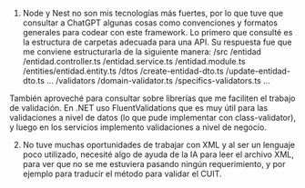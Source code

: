 1. Node y Nest no son mis tecnologías más fuertes, por lo que tuve que consultar a ChatGPT algunas cosas como convenciones y formatos generales para codear con este framework. Lo primero que consulté es la estructura de carpetas adecuada para una API. Su respuesta fue que me conviene estructurarla de la siguiente manera:
/src
    /entidad
        /entidad.controller.ts
        /entidad.service.ts
        /entidad.module.ts
        /entities/entidad.entity.ts
        /dtos
            /create-entidad-dto.ts
            /update-entidad-dto.ts
            ...
        /validators
            /domain-validator.ts
            /specifics-validators.ts
            ...

También aproveché para consultar sobre librerías que me faciliten el trabajo de validación. En .NET uso FluentValidations que es muy útil para las validaciones a nivel de datos (lo que pude implementar con class-validator), y luego en los servicios implemento validaciones a nivel de negocio.

2. No tuve muchas oportunidades de trabajar con XML y al ser un lenguaje poco utilizado, necesité algo de ayuda de la IA para leer el archivo XML, para ver que no se me estuviera pasando ningún requerimiento, y por ejemplo para traducir el método para validar el CUIT.